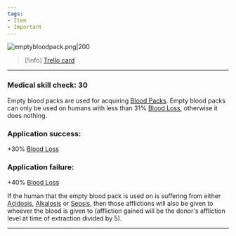 ```yaml
---
tags:
- Item
- Important
---
```


![emptybloodpack.png\|200](/Items/Empty%20Blood%20Pack%20-%20Attachments/6718845db30472d958dd7bf4.png)

> [!info] [Trello card](https://trello.com/c/rRcLduCr/75-empty-blood-pack)

---

### Medical skill check: 30

Empty blood packs are used for acquiring [Blood Packs](Blood%20Packs.md). Empty blood packs can only be used on humans with less than 31% [Blood Loss](../Blood/Blood%20Loss.md), otherwise it does nothing.

### Application success:

\+30% [Blood Loss](../Blood/Blood%20Loss.md)

### Application failure:

\+40% [Blood Loss](../Blood/Blood%20Loss.md)

If the human that the empty blood pack is used on is suffering from either [Acidosis](../Blood/Acidosis.md), [Alkalosis](../Blood/Alkalosis.md) or [Sepsis](../Blood/Sepsis.md), then those afflictions will also be given to whoever the blood is given to (affliction gained will be the donor's affliction level at time of extraction divided by 5).

---

